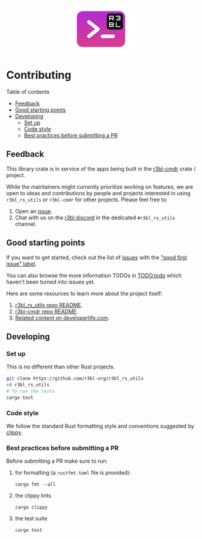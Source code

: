 <p align="center">
  <img src="r3bl-term.svg" height="128px">
</p>

# Contributing
<a id="markdown-contributing" name="contributing"></a>


Table of contents

<!-- TOC -->

- [Feedback](#feedback)
- [Good starting points](#good-starting-points)
- [Developing](#developing)
  - [Set up](#set-up)
  - [Code style](#code-style)
  - [Best practices before submitting a PR](#best-practices-before-submitting-a-pr)

<!-- /TOC -->

## Feedback
<a id="markdown-feedback" name="feedback"></a>


This library crate is in service of the apps being built in the
[r3bl-cmdr](https://github.com/r3bl-org/r3bl-cmdr/) crate / project.

While the maintainers might currently prioritize working on features, we are open to ideas and
contributions by people and projects interested in using `r3bl_rs_utils` or `r3bl-cmdr` for other
projects. Please feel free to:

1. Open an [issue](https://github.com/r3bl-org/r3bl_rs_utils/issues/new/choose).
2. Chat with us on the [r3bl discord](https://discord.gg/pG4wjDnm) in the dedicated `#r3bl_rs_utils`
   channel.

## Good starting points
<a id="markdown-good-starting-points" name="good-starting-points"></a>


If you want to get started, check out the list of
[issues](https://github.com/r3bl-org/r3bl_rs_utils/issues) with the
["good first issue" label](https://github.com/r3bl-org/r3bl_rs_utils/issues?q=is%3Aissue+is%3Aopen+label%3A%22good+first+issue%22).

You can also browse the more information TODOs in [TODO.todo](TODO.todo) which haven't been turned
into issues yet.

Here are some resources to learn more about the project itself:

1. [r3bl_rs_utils repo README](https://github.com/r3bl-org/r3bl_rs_utils/blob/main/README.md).
1. [r3bl-cmdr repo README](https://github.com/r3bl-org/r3bl-cmdr/blob/main/README.md).
1. [Related content on developerlife.com](https://developerlife.com/category/Rust/).

## Developing
<a id="markdown-developing" name="developing"></a>


### Set up
<a id="markdown-set-up" name="set-up"></a>


This is no different than other Rust projects.

```bash
git clone https://github.com/r3bl-org/r3bl_rs_utils
cd r3bl_rs_utils
# To run the tests
cargo test
```

### Code style
<a id="markdown-code-style" name="code-style"></a>


We follow the standard Rust formatting style and conventions suggested by
[clippy](https://github.com/rust-lang/rust-clippy).

### Best practices before submitting a PR
<a id="markdown-best-practices-before-submitting-a-pr" name="best-practices-before-submitting-a-pr"></a>


Before submitting a PR make sure to run:

1. for formatting (a `rustfmt.toml` file is provided):

   ```shell
   cargo fmt --all
   ```

2. the clippy lints

   ```shell
   cargo clippy
   ```

3. the test suite

   ```shell
   cargo test
   ```
